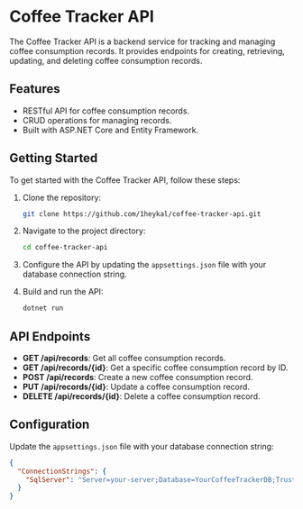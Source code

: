 # Coffee Tracker API

The Coffee Tracker API is a backend service for tracking and managing coffee consumption records. It provides endpoints for creating, retrieving, updating, and deleting coffee consumption records.

## Features

- RESTful API for coffee consumption records.
- CRUD operations for managing records.
- Built with ASP.NET Core and Entity Framework.

## Getting Started

To get started with the Coffee Tracker API, follow these steps:

1. Clone the repository:

    ```bash
    git clone https://github.com/1heykal/coffee-tracker-api.git
    ```

2. Navigate to the project directory:

    ```bash
    cd coffee-tracker-api
    ```

3. Configure the API by updating the `appsettings.json` file with your database connection string.

4. Build and run the API:

    ```bash
    dotnet run
    ```

## API Endpoints

- **GET /api/records**: Get all coffee consumption records.
- **GET /api/records/{id}**: Get a specific coffee consumption record by ID.
- **POST /api/records**: Create a new coffee consumption record.
- **PUT /api/records/{id}**: Update a coffee consumption record.
- **DELETE /api/records/{id}**: Delete a coffee consumption record.

## Configuration

Update the `appsettings.json` file with your database connection string:

```json
{
  "ConnectionStrings": {
    "SqlServer": "Server=your-server;Database=YourCoffeeTrackerDB;Trusted_Connection=True;"
  }
}
